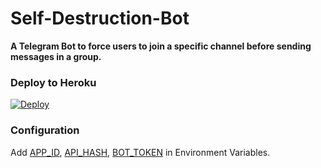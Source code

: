 # Self-Destruction-Bot

**A Telegram Bot to force users to join a specific channel before sending messages in a group.**
<!-- - Find it on Telegram as [Promoter](https://t.me/Force_Subscriber_V1_Bot) -->

### Deploy to Heroku
[![Deploy](https://www.herokucdn.com/deploy/button.svg)](https://heroku.com/deploy?template=https://github.com/freecontent/Self-Destruction-Bot)

### Configuration
Add [APP_ID](https://my.telegram.org/apps), [API_HASH](https://my.telegram.org/apps), [BOT_TOKEN](https://t.me/botfather) in Environment Variables.
